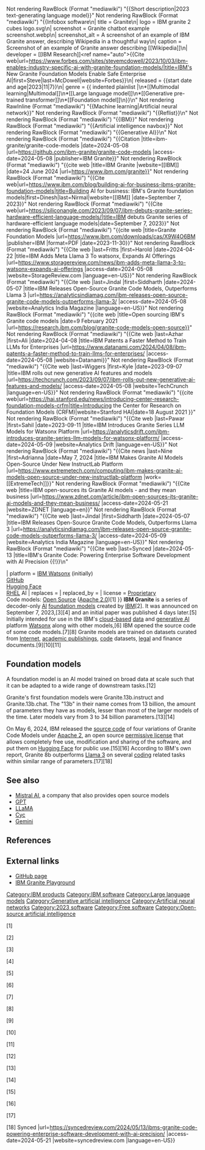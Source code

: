 Not rendering RawBlock (Format "mediawiki") "{{Short description|2023 text-generating language model}}"
Not rendering RawBlock (Format "mediawiki") "{{Infobox software\n| title = Granite\n| logo = IBM granite 2 cubes logo.svg\n| screenshot = Granite chatbot example screenshot.webp\n| screenshot_alt = A screenshot of an example of IBM Granite answer, describing Wikipedia in a thoughtful way\n| caption = Screenshot of an example of Granite answer describing [[Wikipedia]]\n| developer = [[IBM Research]]<ref name=\"auto\">{{Cite web|url=https://www.forbes.com/sites/stevemcdowell/2023/10/03/ibm-enables-industry-specific-ai-with-granite-foundation-models/|title=IBM's New Granite Foundation Models Enable Safe Enterprise AI|first=Steve|last=McDowell|website=Forbes}}</ref>\n| released = {{start date and age|2023|11|7}}\n| genre = {{ indented plainlist |\n*[[Multimodal learning|Multimodal]]\n*[[Large language model]]\n*[[Generative pre-trained transformer]]\n*[[Foundation model]]\n}}\n"
Not rendering RawInline (Format "mediawiki") "{{Machine learning|Artificial neural network}}"
Not rendering RawBlock (Format "mediawiki") "{{Reflist}}\n"
Not rendering RawBlock (Format "mediawiki") "{{IBM}}"
Not rendering RawBlock (Format "mediawiki") "{{Artificial intelligence navbox}}"
Not rendering RawBlock (Format "mediawiki") "{{Generative AI}}\n"
Not rendering RawBlock (Format "mediawiki") "{{Citation |title=ibm-granite/granite-code-models |date=2024-05-08 |url=https://github.com/ibm-granite/granite-code-models |access-date=2024-05-08 |publisher=IBM Granite}}"
Not rendering RawBlock (Format "mediawiki") "{{cite web |title=IBM Granite |website=[[IBM]] |date=24 June 2024 |url=https://www.ibm.com/granite}}"
Not rendering RawBlock (Format "mediawiki") "{{Cite web|url=https://www.ibm.com/blog/building-ai-for-business-ibms-granite-foundation-models|title=Building AI for business: IBM's Granite foundation models|first=Dinesh|last=Nirmal|website=[[IBM]] |date=September 7, 2023}}"
Not rendering RawBlock (Format "mediawiki") "{{Cite web|url=https://siliconangle.com/2023/09/07/ibm-debuts-granite-series-hardware-efficient-language-models/|title=IBM debuts Granite series of hardware-efficient language models|date=September 7, 2023}}"
Not rendering RawBlock (Format "mediawiki") "{{cite web |title=Granite Foundation Models |url=https://www.ibm.com/downloads/cas/X9W4O6BM |publisher=IBM |format=PDF |date=2023-11-30}}"
Not rendering RawBlock (Format "mediawiki") "{{Cite web |last=Fritts |first=Harold |date=2024-04-22 |title=IBM Adds Meta Llama 3 To watsonx, Expands AI Offerings |url=https://www.storagereview.com/news/ibm-adds-meta-llama-3-to-watsonx-expands-ai-offerings |access-date=2024-05-08 |website=StorageReview.com |language=en-US}}"
Not rendering RawBlock (Format "mediawiki") "{{Cite web |last=Jindal |first=Siddharth |date=2024-05-07 |title=IBM Releases Open-Source Granite Code Models, Outperforms Llama 3 |url=https://analyticsindiamag.com/ibm-releases-open-source-granite-code-models-outperforms-llama-3/ |access-date=2024-05-08 |website=Analytics India Magazine |language=en-US}}"
Not rendering RawBlock (Format "mediawiki") "{{cite web |title=Open sourcing IBM's Granite code models |date=9 February 2021 |url=https://research.ibm.com/blog/granite-code-models-open-source}}"
Not rendering RawBlock (Format "mediawiki") "{{Cite web |last=Azhar |first=Ali |date=2024-04-08 |title=IBM Patents a Faster Method to Train LLMs for Enterprises |url=https://www.datanami.com/2024/04/08/ibm-patents-a-faster-method-to-train-llms-for-enterprises/ |access-date=2024-05-08 |website=Datanami}}"
Not rendering RawBlock (Format "mediawiki") "{{Cite web |last=Wiggers |first=Kyle |date=2023-09-07 |title=IBM rolls out new generative AI features and models |url=https://techcrunch.com/2023/09/07/ibm-rolls-out-new-generative-ai-features-and-models/ |access-date=2024-05-08 |website=TechCrunch |language=en-US}}"
Not rendering RawBlock (Format "mediawiki") "{{cite web|url=https://hai.stanford.edu/news/introducing-center-research-foundation-models-crfm|title=Introducing the Center for Research on Foundation Models (CRFM)|website=Stanford HAI|date=18 August 2021 }}"
Not rendering RawBlock (Format "mediawiki") "{{Cite web |last=Pawar |first=Sahil |date=2023-09-11 |title=IBM Introduces Granite Series LLM Models for Watsonx Platform |url=https://analyticsdrift.com/ibm-introduces-granite-series-llm-models-for-watsonx-platform/ |access-date=2024-05-09 |website=Analytics Drift |language=en-US}}"
Not rendering RawBlock (Format "mediawiki") "{{Cite news |last=Nine |first=Adrianna |date=May 7, 2024 |title=IBM Makes Granite AI Models Open-Source Under New InstructLab Platform |url=https://www.extremetech.com/computing/ibm-makes-granite-ai-models-open-source-under-new-instructlab-platform |work=[[ExtremeTech]]}}"
Not rendering RawBlock (Format "mediawiki") "{{Cite web |title=IBM open-sources its Granite AI models - and they mean business |url=https://www.zdnet.com/article/ibm-open-sources-its-granite-ai-models-and-they-mean-business/ |access-date=2024-05-21 |website=ZDNET |language=en}}"
Not rendering RawBlock (Format "mediawiki") "{{Cite web |last=Jindal |first=Siddharth |date=2024-05-07 |title=IBM Releases Open-Source Granite Code Models, Outperforms Llama 3 |url=https://analyticsindiamag.com/ibm-releases-open-source-granite-code-models-outperforms-llama-3/ |access-date=2024-05-09 |website=Analytics India Magazine |language=en-US}}"
Not rendering RawBlock (Format "mediawiki") "{{Cite web |last=Synced |date=2024-05-13 |title=IBM's Granite Code: Powering Enterprise Software Development with AI Precision {{!}}\n"

| platform = [IBM Watsonx](IBM_Watsonx "wikilink") (initially)  
[GitHub](GitHub "wikilink")  
[Hugging Face](Hugging_Face "wikilink")  
[RHEL](RHEL "wikilink") AI | replaces = | replaced\_by = | license =
[Proprietary](Proprietary_software "wikilink")  
Code models: [Open Source](Open-source_software "wikilink") ([Apache
2.0](Apache_License "wikilink"))[1] }} **IBM Granite** is a series of
decoder-only [AI](AI "wikilink") [foundation
models](foundation_model "wikilink") created by
[IBM](IBM "wikilink")[2]. It was announced on September 7, 2023,[3][4]
and an initial paper was published 4 days later.[5] Initially intended
for use in the IBM's [cloud-based](cloud-based "wikilink")
[data](data "wikilink") and [generative AI](generative_AI "wikilink")
platform [Watsonx](Watsonx "wikilink") along with other models,[6] IBM
opened the source code of some code models.[7][8] Granite models are
trained on datasets curated from [Internet](Internet "wikilink"),
[academic publishings](Academic_publishing "wikilink"),
[code](Source_code "wikilink") datasets,
[legal](Legal_instrument "wikilink") and finance documents.[9][10][11]

## Foundation models

A foundation model is an AI model trained on broad data at scale such
that it can be adapted to a wide range of downstream tasks.[12]

Granite's first foundation models were Granite.13b.instruct and
Granite.13b.chat. The "13b" in their name comes from 13 billion, the
amount of parameters they have as models, lesser than most of the larger
models of the time. Later models vary from 3 to 34 billion
parameters.[13][14]

On May 6, 2024, IBM released the [source code](source_code "wikilink")
of four variations of Granite Code Models under [Apache
2](Apache_License "wikilink"), an open source [permissive
license](Permissive_software_license "wikilink") that allows completely
free use, modification and sharing of the software, and put them on
[Hugging Face](Hugging_Face "wikilink") for public use.[15][16]
According to IBM's own report, Granite 8b outperforms [Llama
3](Llama_3 "wikilink") on several
[coding](Computer_programming "wikilink") related tasks within similar
range of parameters.[17][18]

## See also

-   [Mistral AI](Mistral_AI "wikilink"), a company that also provides
    open source models
-   [GPT](Generative_pre-trained_transformer "wikilink")
-   [LLaMA](LLaMA "wikilink")
-   [Cyc](Cyc "wikilink")
-   [Gemini](Gemini_(language_model) "wikilink")

## References

## External links

-   [GitHub page](https://github.com/ibm-granite)
-   [IBM Granite Playground](https://www.ibm.com/granite/playground/)

[Category:IBM products](Category:IBM_products "wikilink") [Category:IBM
software](Category:IBM_software "wikilink") [Category:Large language
models](Category:Large_language_models "wikilink") [Category:Generative
artificial
intelligence](Category:Generative_artificial_intelligence "wikilink")
[Category:Artificial neural
networks](Category:Artificial_neural_networks "wikilink") [Category:2023
software](Category:2023_software "wikilink") [Category:Free
software](Category:Free_software "wikilink") [Category:Open-source
artificial
intelligence](Category:Open-source_artificial_intelligence "wikilink")

[1]

[2]

[3]

[4]

[5]

[6]

[7]

[8]

[9]

[10]

[11]

[12]

[13]

[14]

[15]

[16]

[17]

[18]
Synced
|url=<https://syncedreview.com/2024/05/13/ibms-granite-code-powering-enterprise-software-development-with-ai-precision/>
|access-date=2024-05-21 |website=syncedreview.com |language=en-US}}
